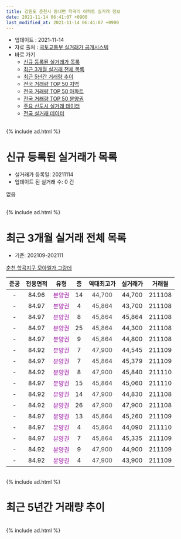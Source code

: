 ```yaml
---
title: 강원도 춘천시 동내면 학곡리 아파트 실거래 정보
date: 2021-11-14 06:41:07 +0900
last_modified_at: 2021-11-14 06:41:07 +0900
---
```


* 업데이트 : 2021-11-14
* 자료 출처 : [국토교통부 실거래가 공개시스템](http://rt.molit.go.kr)
* 바로 가기
    * [신규 등록된 실거래가 목록](#신규-등록된-실거래가-목록)
    * [최근 3개월 실거래 전체 목록](#최근-3개월-실거래-전체-목록)
    * [최근 5년간 거래량 추이](#최근-5년간-거래량-추이)
    * [전국 거래량 TOP 50 지역](https://inasie.github.io/apt-trade-info/최근-3개월-전국에서-가장-거래가-많이-발생한-지역)
    * [전국 거래량 TOP 50 아파트](https://inasie.github.io/apt-trade-info/최근-3개월-전국에서-가장-거래가-많이-발생한-아파트)
    * [전국 거래량 TOP 50 분양권](https://inasie.github.io/apt-trade-info/최근-3개월-전국에서-가장-거래가-많이-발생한-분양권)
    * [주요 신도시 실거래 데이터](https://inasie.github.io/apt-trade-info/주요-신도시)
    * [전국 실거래 데이터](https://inasie.github.io/apt-trade-info/전국)
<br>
{% include ad.html %}
<br>

# 신규 등록된 실거래가 목록
* 실거래가 등록일: 20211114
* 업데이트 된 실거래 수: 0 건

없음

<br>
{% include ad.html %}
<br>

# 최근 3개월 실거래 전체 목록
* 기준: 202109-202111


[춘천 학곡지구 모아엘가 그랑데](https://search.naver.com/search.naver?query=%EA%B0%95%EC%9B%90%EB%8F%84+%EC%B6%98%EC%B2%9C%EC%8B%9C+%EB%8F%99%EB%82%B4%EB%A9%B4+%ED%95%99%EA%B3%A1%EB%A6%AC+%EC%B6%98%EC%B2%9C+%ED%95%99%EA%B3%A1%EC%A7%80%EA%B5%AC+%EB%AA%A8%EC%95%84%EC%97%98%EA%B0%80+%EA%B7%B8%EB%9E%91%EB%8D%B0)

|준공|전용면적|유형|층|역대최고가|실거래가|거래월|
|:---:|:---:|:---:|:---:|:---:|:---:|:---:|
|-|84.96|<span style="color:#9C11A5">분양권</span>|14|<span style="color:#444444">44,700</span>|44,700|211108|
|-|84.97|<span style="color:#9C11A5">분양권</span>|4|<span style="color:#444444">45,864</span>|43,700|211108|
|-|84.97|<span style="color:#9C11A5">분양권</span>|8|<span style="color:#444444">45,864</span>|45,864|211108|
|-|84.97|<span style="color:#9C11A5">분양권</span>|25|<span style="color:#444444">45,864</span>|44,300|211108|
|-|84.97|<span style="color:#9C11A5">분양권</span>|9|<span style="color:#444444">45,864</span>|44,800|211108|
|-|84.92|<span style="color:#9C11A5">분양권</span>|7|<span style="color:#444444">47,900</span>|44,545|211109|
|-|84.97|<span style="color:#9C11A5">분양권</span>|7|<span style="color:#444444">45,864</span>|45,379|211109|
|-|84.92|<span style="color:#9C11A5">분양권</span>|8|<span style="color:#444444">47,900</span>|45,840|211110|
|-|84.97|<span style="color:#9C11A5">분양권</span>|15|<span style="color:#444444">45,864</span>|45,060|211110|
|-|84.92|<span style="color:#9C11A5">분양권</span>|14|<span style="color:#444444">47,900</span>|44,830|211108|
|-|84.92|<span style="color:#9C11A5">분양권</span>|26|<span style="color:#444444">47,900</span>|47,900|211108|
|-|84.97|<span style="color:#9C11A5">분양권</span>|13|<span style="color:#444444">45,864</span>|45,260|211109|
|-|84.97|<span style="color:#9C11A5">분양권</span>|4|<span style="color:#444444">45,864</span>|44,090|211110|
|-|84.97|<span style="color:#9C11A5">분양권</span>|7|<span style="color:#444444">45,864</span>|45,335|211109|
|-|84.92|<span style="color:#9C11A5">분양권</span>|9|<span style="color:#444444">47,900</span>|44,900|211109|
|-|84.92|<span style="color:#9C11A5">분양권</span>|4|<span style="color:#444444">47,900</span>|43,900|211109|


<br>
{% include ad.html %}
<br>

# 최근 5년간 거래량 추이


<div style="width:100%;">
    <canvas id="deal_progress" height="200"></canvas>
</div>

<script>
new Chart(document.getElementById("deal_progress"), {
    type: 'line',
    data: {
        labels: ['201611','201612','201701','201702','201703','201704','201705','201706','201707','201708','201709','201710','201711','201712','201801','201802','201803','201804','201805','201806','201807','201808','201809','201810','201811','201812','201901','201902','201903','201904','201905','201906','201907','201908','201909','201910','201911','201912','202001','202002','202003','202004','202005','202006','202007','202008','202009','202010','202011','202012','202101','202102','202103','202104','202105','202106','202107','202108','202109','202110','202111'],
        datasets: [{
            label: '매매',
            pointRadius: 1,
            data: [0, 0, 0, 0, 0, 1, 0, 0, 0, 0, 0, 0, 0, 0, 0, 0, 0, 0, 0, 0, 0, 0, 0, 0, 0, 0, 0, 0, 0, 0, 0, 0, 0, 0, 0, 0, 0, 0, 0, 0, 1, 0, 0, 0, 0, 0, 0, 0, 0, 0, 0, 0, 0, 0, 0, 0, 0, 0, 0, 0, 16],
            borderColor: "rgba(255, 201, 14, 1)",
            backgroundColor: "rgba(255, 201, 14, 0.5)",
            fill: false,
            lineTension: 0
        },{
            label: '전월세',
            pointRadius: 1,
            data: [0, 2, 1, 0, 0, 3, 1, 2, 0, 2, 1, 0, 1, 0, 0, 0, 0, 1, 0, 0, 0, 0, 1, 0, 0, 0, 0, 0, 1, 1, 2, 0, 1, 0, 0, 0, 1, 1, 0, 0, 1, 1, 1, 0, 0, 2, 0, 0, 0, 0, 0, 0, 0, 6, 4, 0, 2, 0, 0, 0, 0],
            borderColor: "rgba(0, 141, 185, 1)",
            backgroundColor: "rgba(0, 141, 185, 0.5)",
            fill: false,
            lineTension: 0
        }
        ]
    },
    options: {
        responsive: true,
        title: {
            display: false
        },
        tooltips: {
            mode: 'index',
            intersect: false
        },
        hover: {
            mode: 'nearest',
            intersect: true
        },
        scales: {
            xAxes: [{
                display: true,
                scaleLabel: {
                    display: true,
                    labelString: '년/월'
                }
            }],
            yAxes: [{
                display: true,
                ticks: {
                    suggestedMin: 0,
                },
                scaleLabel: {
                    display: true,
                    labelString: '실거래 수'
                }
            }]
        }
    }
});

</script>


<br>
{% include ad.html %}
<br>

